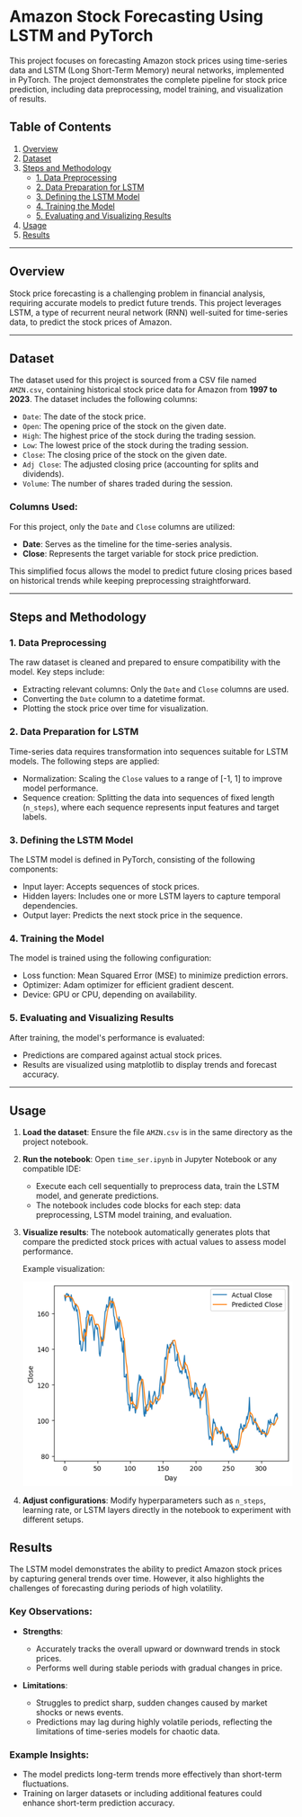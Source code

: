 # Amazon Stock Forecasting Using LSTM and PyTorch

This project focuses on forecasting Amazon stock prices using time-series data and LSTM (Long Short-Term Memory) neural networks, implemented in PyTorch. The project demonstrates the complete pipeline for stock price prediction, including data preprocessing, model training, and visualization of results.

## Table of Contents

1. [Overview](#overview)
2. [Dataset](#dataset)
3. [Steps and Methodology](#steps-and-methodology)
    - [1. Data Preprocessing](#1-data-preprocessing)
    - [2. Data Preparation for LSTM](#2-data-preparation-for-lstm)
    - [3. Defining the LSTM Model](#3-defining-the-lstm-model)
    - [4. Training the Model](#4-training-the-model)
    - [5. Evaluating and Visualizing Results](#5-evaluating-and-visualizing-results)
4. [Usage](#usage)
5. [Results](#results)


---

## Overview

Stock price forecasting is a challenging problem in financial analysis, requiring accurate models to predict future trends. This project leverages LSTM, a type of recurrent neural network (RNN) well-suited for time-series data, to predict the stock prices of Amazon.

---

## Dataset

The dataset used for this project is sourced from a CSV file named `AMZN.csv`, containing historical stock price data for Amazon from **1997 to 2023**. The dataset includes the following columns:

- `Date`: The date of the stock price.
- `Open`: The opening price of the stock on the given date.
- `High`: The highest price of the stock during the trading session.
- `Low`: The lowest price of the stock during the trading session.
- `Close`: The closing price of the stock on the given date.
- `Adj Close`: The adjusted closing price (accounting for splits and dividends).
- `Volume`: The number of shares traded during the session.

### Columns Used:
For this project, only the `Date` and `Close` columns are utilized:
- **Date**: Serves as the timeline for the time-series analysis.
- **Close**: Represents the target variable for stock price prediction.

This simplified focus allows the model to predict future closing prices based on historical trends while keeping preprocessing straightforward.

---

## Steps and Methodology

### 1. Data Preprocessing

The raw dataset is cleaned and prepared to ensure compatibility with the model. Key steps include:

- Extracting relevant columns: Only the `Date` and `Close` columns are used.
- Converting the `Date` column to a datetime format.
- Plotting the stock price over time for visualization.

### 2. Data Preparation for LSTM

Time-series data requires transformation into sequences suitable for LSTM models. The following steps are applied:

- Normalization: Scaling the `Close` values to a range of [-1, 1] to improve model performance.
- Sequence creation: Splitting the data into sequences of fixed length (`n_steps`), where each sequence represents input features and target labels.

### 3. Defining the LSTM Model

The LSTM model is defined in PyTorch, consisting of the following components:

- Input layer: Accepts sequences of stock prices.
- Hidden layers: Includes one or more LSTM layers to capture temporal dependencies.
- Output layer: Predicts the next stock price in the sequence.

### 4. Training the Model

The model is trained using the following configuration:

- Loss function: Mean Squared Error (MSE) to minimize prediction errors.
- Optimizer: Adam optimizer for efficient gradient descent.
- Device: GPU or CPU, depending on availability.

### 5. Evaluating and Visualizing Results

After training, the model's performance is evaluated:

- Predictions are compared against actual stock prices.
- Results are visualized using matplotlib to display trends and forecast accuracy.

---

## Usage

1. **Load the dataset**:
   Ensure the file `AMZN.csv` is in the same directory as the project notebook.

2. **Run the notebook**:
   Open `time_ser.ipynb` in Jupyter Notebook or any compatible IDE:
   - Execute each cell sequentially to preprocess data, train the LSTM model, and generate predictions.
   - The notebook includes code blocks for each step: data preprocessing, LSTM model training, and evaluation.

3. **Visualize results**:
   The notebook automatically generates plots that compare the predicted stock prices with actual values to assess model performance.

   Example visualization:
  
   ![Stock Price Prediction](Visualisation.png)

4. **Adjust configurations**:
   Modify hyperparameters such as `n_steps`, learning rate, or LSTM layers directly in the notebook to experiment with different setups.
## Results

The LSTM model demonstrates the ability to predict Amazon stock prices by capturing general trends over time. However, it also highlights the challenges of forecasting during periods of high volatility.

### Key Observations:

- **Strengths**:
  - Accurately tracks the overall upward or downward trends in stock prices.
  - Performs well during stable periods with gradual changes in price.

- **Limitations**:
  - Struggles to predict sharp, sudden changes caused by market shocks or news events.
  - Predictions may lag during highly volatile periods, reflecting the limitations of time-series models for chaotic data.



### Example Insights:

- The model predicts long-term trends more effectively than short-term fluctuations.
- Training on larger datasets or including additional features could enhance short-term prediction accuracy.


